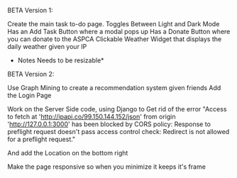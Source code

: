 BETA Version 1:

Create the main task to-do page. 
Toggles Between Light and Dark Mode
Has an Add Task Button where a modal pops up
Has a Donate Button where you can donate to the ASPCA
Clickable Weather Widget that displays the daily weather given your IP
* Notes Needs to be resizable*

BETA Version 2:

Use Graph Mining to create a recommendation system given friends
Add the Login Page

Work on the Server Side code, using Django to Get rid of the error "Access to fetch at 'http://ipapi.co/99.150.144.152/json' from origin 'http://127.0.0.1:3000' has been blocked by CORS policy: Response to preflight request doesn't pass access control check: Redirect is not allowed for a preflight request."

And add the Location on the bottom right

Make the page responsive so when you minimize it keeps it's frame